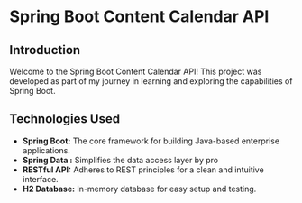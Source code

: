 # Spring Boot Content Calendar API

## Introduction

Welcome to the Spring Boot Content Calendar API! This project was developed as part of my journey in learning and exploring the capabilities of Spring Boot.


## Technologies Used

- **Spring Boot:** The core framework for building Java-based enterprise applications.
- **Spring Data :** Simplifies the data access layer by pro
-  **RESTful API:** Adheres to REST principles for a clean and intuitive interface.
- **H2 Database:** In-memory database for easy setup and testing.
